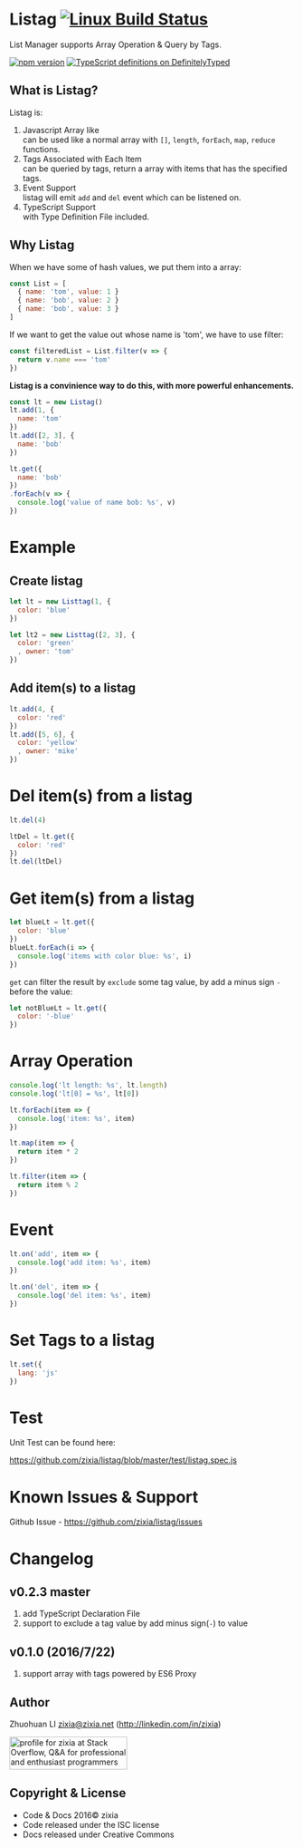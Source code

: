 # Listag [![Linux Build Status](https://travis-ci.org/zixia/listag.svg?branch=master)](https://travis-ci.org/zixia/listag)

List Manager supports Array Operation & Query by Tags.

[![npm version](https://badge.fury.io/js/listag.svg)](https://badge.fury.io/js/listag)
[![TypeScript definitions on DefinitelyTyped](http://definitelytyped.org/badges/standard-flat.svg)](http://definitelytyped.org)

## What is Listag?

Listag is:

1. Javascript Array like  
    can be used like a normal array with `[]`, `length`, `forEach`, `map`, `reduce` functions.
2. Tags Associated with Each Item  
    can be queried by tags, return a array with items that has the specified tags.
3. Event Support  
    listag will emit `add` and `del` event which can be listened on.
4. TypeScript Support  
    with Type Definition File included.

## Why Listag

When we have some of hash values, we put them into a array:

```javascript
const List = [
  { name: 'tom', value: 1 }
  { name: 'bob', value: 2 }
  { name: 'bob', value: 3 }
]
```

If we want to get the value out whose name is 'tom', we have to use filter:

```javascript
const filteredList = List.filter(v => {
  return v.name === 'tom'
})
```

**Listag is a convinience way to do this, with more powerful enhancements.**

```javascript
const lt = new Listag()
lt.add(1, {
  name: 'tom'
})
lt.add([2, 3], {
  name: 'bob'
})

lt.get({
  name: 'bob'
})
.forEach(v => {
  console.log('value of name bob: %s', v)
})
```

# Example

## Create listag


```javascript
let lt = new Listtag(1, {
  color: 'blue'
})

let lt2 = new Listtag([2, 3], {
  color: 'green'
  , owner: 'tom'
})

```

## Add item(s) to a listag

```javascript
lt.add(4, {
  color: 'red'
})
lt.add([5, 6], {
  color: 'yellow'
  , owner: 'mike'
})
```

# Del item(s) from a listag

```javascript
lt.del(4)

ltDel = lt.get({
  color: 'red'
})
lt.del(ltDel)
```

# Get item(s) from a listag

```javascript
let blueLt = lt.get({
  color: 'blue'
})
blueLt.forEach(i => {
  console.log('items with color blue: %s', i)
})
```

`get` can filter the result by `exclude` some tag value, by add a minus sign `-` before the value:

```javascript
let notBlueLt = lt.get({
  color: '-blue'
})
```

# Array Operation

```javascript
console.log('lt length: %s', lt.length)
console.log('lt[0] = %s', lt[0])

lt.forEach(item => {
  console.log('item: %s', item)
})

lt.map(item => {
  return item * 2
})

lt.filter(item => {
  return item % 2
})
```

# Event

```javascript
lt.on('add', item => {
  console.log('add item: %s', item)
})

lt.on('del', item => {
  console.log('del item: %s', item)
})

```

# Set Tags to a listag

```javascript
lt.set({
  lang: 'js'
})
```

# Test

Unit Test can be found here:

https://github.com/zixia/listag/blob/master/test/listag.spec.js

# Known Issues & Support
Github Issue - https://github.com/zixia/listag/issues

# Changelog

## v0.2.3 master
1. add TypeScript Declaration File
1. support to exclude a tag value by add minus sign(`-`) to value

## v0.1.0 (2016/7/22)
1. support array with tags powered by ES6 Proxy

Author
-----------------
Zhuohuan LI <zixia@zixia.net> (http://linkedin.com/in/zixia)

<a href="http://stackoverflow.com/users/1123955/zixia">
  <img src="http://stackoverflow.com/users/flair/1123955.png" width="208" height="58" alt="profile for zixia at Stack Overflow, Q&amp;A for professional and enthusiast programmers" title="profile for zixia at Stack Overflow, Q&amp;A for professional and enthusiast programmers">
</a>

Copyright & License
-------------------
* Code & Docs 2016© zixia
* Code released under the ISC license
* Docs released under Creative Commons
